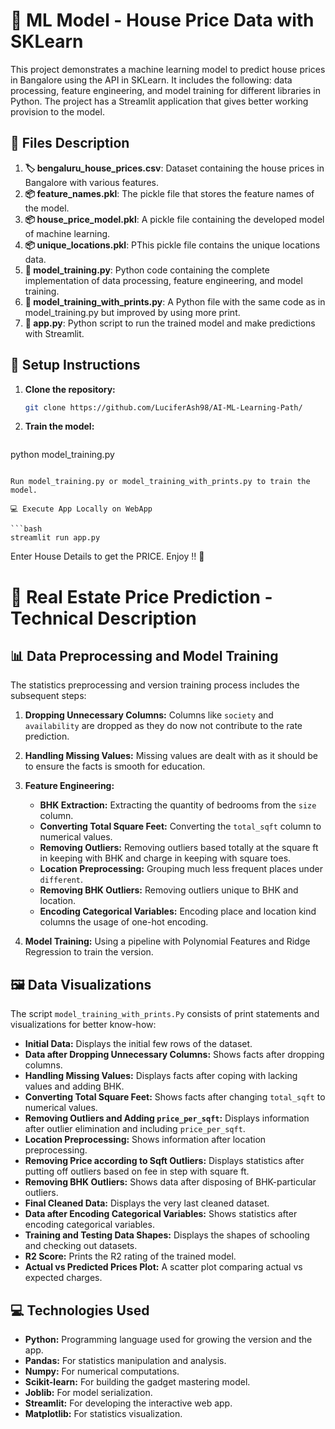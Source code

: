 # 🏡 ML Model - House Price Data with SKLearn

This project demonstrates a machine learning model to predict house prices in Bangalore using the API in SKLearn. It includes the following: data processing, feature engineering, and model training for different libraries in Python. The project has a Streamlit application that gives better working provision to the model.

## 📂 Files Description

1. **🏷 bengaluru_house_prices.csv**: Dataset containing the house prices in Bangalore with various features.
2. **📦 feature_names.pkl**: The pickle file that stores the feature names of the model.
3. **📦 house_price_model.pkl**: A pickle file containing the developed model of machine learning.
4. **📦 unique_locations.pkl**: PThis pickle file contains the unique locations data.
5. **🐍 model_training.py**: Python code containing the complete implementation of data processing, feature engineering, and model training.
6. **🐍 model_training_with_prints.py**: A Python file with the same code as in model_training.py but improved by using more print.
7. **🐍 app.py**: Python script to run the trained model and make predictions with Streamlit.

## 🚀 Setup Instructions

1. **Clone the repository:**
   ```bash
   git clone https://github.com/LuciferAsh98/AI-ML-Learning-Path/
   ```

2. **Train the model:**
   ```bash
python model_training.py
   ```

Run model_training.py or model_training_with_prints.py to train the model.

💻 Execute App Locally on WebApp

```bash
streamlit run app.py
```

Enter House Details to get the PRICE. Enjoy !! 🎉


# 🏡 Real Estate Price Prediction - Technical Description

## 📊 Data Preprocessing and Model Training

The statistics preprocessing and version training process includes the subsequent steps:

1. **Dropping Unnecessary Columns:** Columns like `society` and `availability` are dropped as they do now not contribute to the rate prediction.

2. **Handling Missing Values:** Missing values are dealt with as it should be to ensure the facts is smooth for education.

3. **Feature Engineering:**
    - **BHK Extraction:** Extracting the quantity of bedrooms from the `size` column.
    - **Converting Total Square Feet:** Converting the `total_sqft` column to numerical values.
    - **Removing Outliers:** Removing outliers based totally at the square ft in keeping with BHK and charge in keeping with square toes.
    - **Location Preprocessing:** Grouping much less frequent places under `different`.
    - **Removing BHK Outliers:** Removing outliers unique to BHK and location.
    - **Encoding Categorical Variables:** Encoding place and location kind columns the usage of one-hot encoding.

4. **Model Training:** Using a pipeline with Polynomial Features and Ridge Regression to train the version.

## 🖼 Data Visualizations

The script `model_training_with_prints.Py` consists of print statements and visualizations for better know-how:

- **Initial Data:** Displays the initial few rows of the dataset.
- **Data after Dropping Unnecessary Columns:** Shows facts after dropping columns.
- **Handling Missing Values:** Displays facts after coping with lacking values and adding BHK.
- **Converting Total Square Feet:** Shows facts after changing `total_sqft` to numerical values.
- **Removing Outliers and Adding `price_per_sqft`:** Displays information after outlier elimination and including `price_per_sqft`.
- **Location Preprocessing:** Shows information after location preprocessing.
- **Removing Price according to Sqft Outliers:** Displays statistics after putting off outliers based on fee in step with square ft.
- **Removing BHK Outliers:** Shows data after disposing of BHK-particular outliers.
- **Final Cleaned Data:** Displays the very last cleaned dataset.
- **Data after Encoding Categorical Variables:** Shows statistics after encoding categorical variables.
- **Training and Testing Data Shapes:** Displays the shapes of schooling and checking out datasets.
- **R2 Score:** Prints the R2 rating of the trained model.
- **Actual vs Predicted Prices Plot:** A scatter plot comparing actual vs expected charges.

## 💻 Technologies Used

- **Python:** Programming language used for growing the version and the app.
- **Pandas:** For statistics manipulation and analysis.
- **Numpy:** For numerical computations.
- **Scikit-learn:** For building the gadget mastering model.
- **Joblib:** For model serialization.
- **Streamlit:** For developing the interactive web app.
- **Matplotlib:** For statistics visualization.